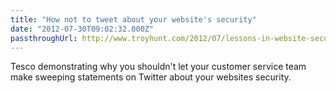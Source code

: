 ```yaml
---
title: "How not to tweet about your website's security"
date: "2012-07-30T09:02:32.000Z"
passthroughUrl: http://www.troyhunt.com/2012/07/lessons-in-website-security-anti.html
---
```


Tesco demonstrating why you shouldn't let your customer service team make sweeping statements on Twitter about your websites security.